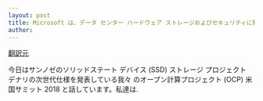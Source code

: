 ```yaml
---
layout: post
title: Microsoft は、データ センター ハードウェア ストレージおよびセキュリティに関する業界標準を作成します。 
author: 
---
```

[翻訳元](https://azure.microsoft.com/blog/microsoft-creates-industry-standards-for-datacenter-hardware-storage-and-security/)

今日はサンノゼのソリッドステート デバイス (SSD) ストレージ プロジェクト デナリの次世代仕様を発表している我々 のオープン計算プロジェクト (OCP) 米国サミット 2018 と話しています。私達は.